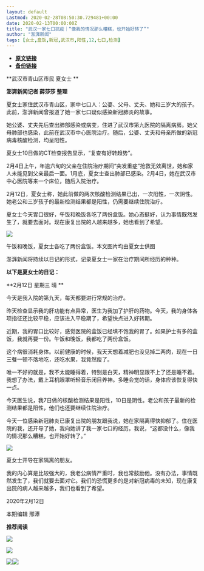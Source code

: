 ```yaml
---
layout: default
Lastmod: 2020-02-28T08:50:30.729481+00:00
date: 2020-02-13T00:00:00Z
title: "武汉一家七口抗疫｜“像我的情况那么糟糕，也开始好转了”"
author: "澎湃新闻"
tags: [女士,盒饭,新冠,武汉市,阳性,12,七口,检测]
---
```


* [**原文链接**](http://mp.weixin.qq.com/s?__biz=MjM5MzI5NTU3MQ==&mid=2651581230&idx=3&sn=cf880964d7695902c290bc2b66be9e75&chksm=bd6676928a11ff845d0a2359189721dd8932379e6a4a480e1ebb4144669a6f436b81ac86990a#rd)
* [**备份链接**](http://archive.today/iEunq)


**武汉市青山区市民 夏女士 **

**澎湃新闻记者 薛莎莎 整理**

夏女士家住武汉市青山区，家中七口人：公婆、父母、丈夫、她和三岁大的孩子。此前，澎湃新闻曾报道了她一家七口疑似感染新冠肺炎的故事。

  
她公婆、丈夫先后查出肺部感染或病变，住进了武汉市第九医院的隔离病房。她父母肺部也感染，此前在武汉市中心医院治疗。随后，公婆、丈夫和母亲所做的新冠病毒核酸检测，均呈阳性。

  
夏女士10日做的CT检查报告显示，“复查有好转趋势”。

  
2月4日上午，年逾六旬的父亲在住院治疗期间“突发重症”抢救无效离世，她和家人未能见到父亲最后一面。1月底，夏女士查出肺部已感染。2月4日，她在武汉市中心医院等来一个床位，随后入院治疗。

  
2月12日，夏女士称，她此前做的两次核酸检测结果已出，一次阳性，一次阴性。她老公和三岁孩子的最新检测结果都是阳性，仍需要继续住院治疗。

夏女士今天胃口很好，午饭和晚饭各吃了两份盒饭。她心态挺好，认为事情既然发生了，就要去面对。现在康复出院的人越来越多，她也看到了希望。

![](/images/post/a427d1092616eae6aae0164146785563.jpg)

午饭和晚饭，夏女士各吃了两份盒饭。本文图片均由夏女士供图

  
澎湃新闻将持续以日记的形式，记录夏女士一家在治疗期间所经历的种种。

  
**以下是夏女士的日记：**

  
**2月12日 星期三 晴 **

  
今天是我入院的第九天，每天都要进行常规的治疗。

  
昨天检查显示我的肝功能有点异常，医生为我加了护肝的药物。今天，我的身体各项指征还比较平稳，应该进入平稳期了，希望快点进入好转期。

  
近期，我的胃口比较好，感觉医院的盒饭已经填不饱我的胃了。如果护士有多的盒饭，我就再要一份。午饭和晚饭，我都吃了两份盒饭。

  
这个病很消耗身体。以前健康的时候，我天天想着减肥也没见掉二两肉，现在一日三餐一顿不落地吃，还吃水果，我竟然瘦了。

  
唯一不好的就是，我不太能睡得着，特别是白天，精神明显跟不上了还是睡不着。我想了办法，戴上耳机眼罩听轻音乐闭目养神。多睡会觉的话，身体应该恢复得快一点。

  
今天医生说，我7日做的核酸检测结果是阳性，10日是阴性。老公和孩子最新的检测结果都是阳性，他们也还要继续住院治疗。

今天一位感染新冠肺炎已康复出院的朋友跟我说，她在家隔离得快抑郁了。住在医院的我，还开导了她，我向她讲了我一家七口的经历。我说，“这都没什么，像我的情况那么糟糕，也开始好转了。”

![](/images/post/03914725214b404183234306e67eecbb.jpg)

夏女士开导在家隔离的朋友。

  
我的内心算是比较强大的，我老公病情严重时，我也常鼓励他。没有办法，事情既然发生了，我们就要去面对它。我们的恐慌更多的是对新冠病毒的未知，现在康复出院的病人越来越多，我们也看到了希望。

  
2020年2月12日  

本期编辑 邢潭  

**推荐阅读**

[![](/images/post/afecae2e98617119d861527da0b0c133.jpg)](http://mp.weixin.qq.com/s?__biz=MjM5MzI5NTU3MQ==&mid=2651570730&idx=1&sn=fd15b387426ce4e0777f302988b331c7&chksm=bd665f968a11d680567dfeae3d5023076be9ebf3e160be8f56173567e538300d5dcf9c3ddbce&scene=21#wechat_redirect)

[![](/images/post/fb7c79e4de8958a5845b7b2bb8323953.jpg)](http://mp.weixin.qq.com/s?__biz=MjM5MzI5NTU3MQ==&mid=2651569003&idx=2&sn=dce2cf8d15a65d6cbe53416ed734e7d4&chksm=bd6626d78a11afc18cc3605cf9be790c0318191b2a58958b3f4d53a35dde3c5b9bfd86c48db9&scene=21#wechat_redirect)

[![](/images/post/a7247c4a22145cf6975e45101e173979.jpg)](http://mp.weixin.qq.com/s?__biz=MjM5MzI5NTU3MQ==&mid=2651576152&idx=3&sn=529216a17e15837b35fc7a983f7f0108&chksm=bd664ae48a11c3f28a9dd3fe571511b5350b6e05d8d584b97b70e6e20f6ea992fa7ad9d8a8f7&scene=21#wechat_redirect)[![](/images/post/faa036129172f4ba4cb775ad946d1eff.jpg)](http://e.cn.miaozhen.com/r/k=6005545&p=8XZ&met=0&rt=2&mo=__OS__&ns=__IP__&m0=__OPENUDID__&m0a=__DUID__&m1=__ANDROIDID1__&m1a=__ANDROIDID__&m2=__IMEI__&m4=__AAID__&m5=__IDFA__&m6=__MAC1__&m6a=__MAC__&v=__LOC__&vo=3b729d086&vr=2&o=http://a.app.qq.com/o/simple.jsp?pkgname=com.wondertek.paper&ckey=CK1386097627120)

